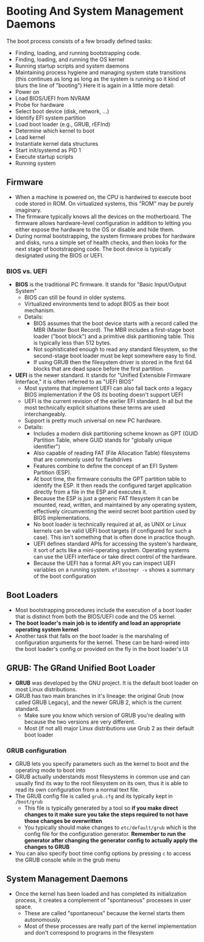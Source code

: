 # Booting And System Management Daemons
The boot process consists of a few broadly defined tasks:
- Finding, loading, and running bootstrapping code.
- Finding, loading, and running the OS kernel
- Running startup scripts and system daemons
- Maintaining process hygiene and managing system state transitions (this continues as long as long as the system is running so it kind of blurs the line of "booting")
Here it is again in a little more detail:
- Power on
- Load BIOS/UEFI from NVRAM
- Probe for hardware
- Select boot device (disk, network, ...)
- Identify EFI system partition
- Load boot loader (e.g., GRUB, rEFInd)
- Determine which kernel to boot
- Load kernel
- Instantiate kernel data structures
- Start init/systemd as PID 1
- Execute startup scripts
- Running system
## Firmware
- When a machine is powered on, the CPU is hardwired to execute boot code stored in ROM. On virtualized systems, this "ROM" may be purely imaginary.
- The firmware typically knows all the devices on the motherboard. The firmware allows hardware-level configuration in addition to letting you either expose the hardware to the OS or disable and hide them.
- During normal bootstrapping, the system firmware probes for hardware and disks, runs a simple set of health checks, and then looks for the next stage of bootstrapping code. The boot device is typically designated using the BIOS or UEFI.
### BIOS vs. UEFI
- **BIOS** is the traditional PC firmware. It stands for "Basic Input/Output System"
  - BIOS can still be found in older systems.
  - Virtualized environments tend to adopt BIOS as their boot mechanism.
  - Details:
	- BIOS assumes that the boot device starts with a record called the MBR (Master Boot Record). The MBR includes a first-stage boot loader ("boot block") and a primitive disk partitioning table. This is typically less than 512 bytes.
	- Not sophisticated enough to read any standard filesystem, so the second-stage boot loader must be kept somewhere easy to find.
	- If using GRUB then the filesystem driver is stored in the first 64 blocks that are dead space before the first partition.
- **UEFI** is the newer standard. It stands for "Unified Extensible Firmware Interface," it is often referred to as "UEFI BIOS"
  - Most systems that implement UEFI can also fall back onto a legacy BIOS implementation if the OS its booting doesn't support UEFI
  - UEFI is the current revision of the earlier EFI standard. In all but the most technically explicit situations these terms are used interchangeably.
  - Support is pretty much universal on new PC hardware.
  - Details:
	- Includes a modern disk partitioning scheme known as GPT (GUID Partition Table, where GUID stands for "globally unique identifier")
	- Also capable of reading FAT (File Allocation Table) filesystems that are commonly used for flashdrives
	- Features combine to define the concept of an EFI System Partition (ESP).
	- At boot time, the firmware consults the GPT partition table to identify the ESP. It then reads the configured target application directly from a file in the ESP and executes it.
	- Because the ESP is just a generic FAT filesystem it can be mounted, read, written, and maintained by any operating system, effectively circumventing the weird secret boot partition used by BIOS implementations. 
	- No boot loader is technically required at all, as UNIX or Linux kernels can be valid UEFI boot targets (if configured for such a case). This isn't something that is often done in practice though.
	- UEFI defines standard APIs for accessing the system's hardware, it sort of acts like a mini-operating system. Operating systems can use the UEFI interface or take direct control of the hardware.
	- Because the UEFI has a formal API you can inspect UEFI variables on a running system. `efibootmgr -v` shows a summary of the boot configuration
## Boot Loaders
- Most bootstrapping procedures include the execution of a boot loader that is distinct from both the BIOS/UEFI code and the OS kernel.
- **The boot loader's main job is to identify and load an appropriate operating system kernel**
- Another task that falls on the boot loader is the marshaling of configuration arguments for the kernel. These can be hard-wired into the boot loader's config or provided on the fly in the boot loader's UI
## GRUB: The **GR**and **U**nified **B**oot Loader
- **GRUB** was developed by the GNU project. It is the default boot loader on most Linux distributions.
- GRUB has two main branches in it's lineage: the original Grub (now called GRUB Legacy), and the newer GRUB 2, which is the current standard.
  - Make sure you know which version of GRUB you're dealing with because the two versions are very different.
  - Most (if not all) major Linux distributions use Grub 2 as their default boot loader
### GRUB configuration
- GRUB lets you specify parameters such as the kernel to boot and the operating mode to boot into
- GRUB actually understands most filesystems in common use and can usually find its way to the root filesystem on its own, thus it is able to read its own configuration from a normal text file.
- The GRUB config file is called `grub.cfg` and its typically kept in `/boot/grub`
  - This file is typically generated by a tool so **if you make direct changes to it make sure you take the steps required to not have those changes be overwritten**
  - You typically should make changes to `etc/default/grub` which is the config file for the configuration generator. **Remember to run the generator after changing the generator config to actually apply the changes to GRUB**
- You can also specify boot time config options by pressing `c` to access the GRUB console while in the grub menu
## System Management Daemons
- Once the kernel has been loaded and has completed its initialization process, it creates a complement of "spontaneous" processes in user space.
  - These are called "spontaneous" because the kernel starts them autonomously.
  - Most of these processes are really part of the kernel implementation and don't correspond to programs in the filesystem
